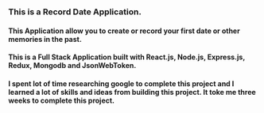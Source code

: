 
### This is a Record Date Application. 
#### This Application allow you to create or record your first date or other memories in the past.

#### This is a Full Stack Application built with React.js, Node.js, Express.js, Redux, Mongodb and JsonWebToken. 
#### I spent lot of time researching google to complete this project and I learned a lot of skills and ideas from building this project. It toke me three weeks to complete this project.
